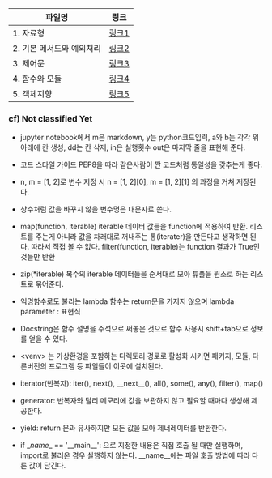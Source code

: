 | 파일명                    | 링크                                    |
| ------------------------- | --------------------------------------- |
| 1. 자료형                 | [링크1](./1.-자료형.md)                 |
| 2. 기본 메서드와 예외처리 | [링크2](./2.-기본-메소드와-예외처리.md) |
| 3. 제어문                 | [링크3](./3.-제어문.md)                 |
| 4. 함수와 모듈            | [링크4](./4.-함수와-모듈.md)            |
| 5. 객체지향               | [링크5](./5.-객체지향.md)               |





### cf) Not classified Yet

- jupyter notebook에서 m은 markdown, y는 python코드입력, a와 b는 각각 위 아래에 칸 생성, dd는 칸 삭제,  in은 실행횟수 out은 마지막 줄을 표현해 준다.
- 코드 스타일 가이드 PEP8을 따라 같은사람이 짠 코드처럼 통일성을 갖추는게 좋다.

- n, m = [1, 2]로 변수 지정 시 n = \[1, 2][0], m = \[1, 2][1] 의 과정을 거쳐 저장된다.
- 상수처럼 값을 바꾸지 않을 변수명은 대문자로 쓴다.
- map(function, iterable) iterable 데이터 값들을 function에 적용하여 반환. 리스트를 주는게 아니라 값을 차래대로 꺼내주는 통(iterater)을 만든다고 생각하면 된다. 따라서 직접 볼 수 없다. filter(function, iterable)는 function 결과가 True인 것들만 반환
- zip(*iterable) 복수의 iterable 데이터들을 순서대로 모아 튜플을 원소로 하는 리스트로 묶어준다.
- 익명함수로도 불리는 lambda 함수는 return문을 가지지 않으며 lambda parameter : 표현식
- Docstring은 함수 설명을 주석으로 써놓은 것으로 함수 사용시 shift+tab으로 정보를 얻을 수 있다.
- \<venv> 는 가상환경을 포함하는 디렉토리 경로로 활성화 시키면 패키지, 모듈, 다른버전의 프로그램 등 파일들이 이곳에 설치된다.
- iterator(반복자): iter(), next(), __next\_\_(), all(), some(), any(), filter(), map()
- generator:  반복자와 달리 메모리에 값을 보관하지 않고 필요할 때마다 생성해 제공한다.
- yield: return 문과 유사하지만 모든 값을 모아 제너레이터를 반환한다.

- if \__name__ == '\_\_main__\': 으로 지정한 내용은 직접 호출 될 때만 실행하며, import로 불러온 경우 실행하지 않는다. \_\_name\_\_에는 파일 호출 방법에 따라 다른 값이 담긴다.

